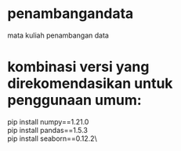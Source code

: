 # penambangandata
mata kuliah penambangan data

# kombinasi versi yang direkomendasikan untuk penggunaan umum:
pip install numpy==1.21.0\
pip install pandas==1.5.3\
pip install seaborn==0.12.2\
